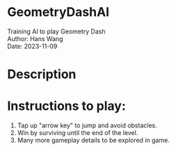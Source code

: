 # GeometryDashAI
Training AI to play Geometry Dash<br>
Author: Hans Wang<br>
Date: 2023-11-09<br>

# Description


# Instructions to play:
1. Tap up "arrow key" to jump and avoid obstacles. 
2. Win by surviving until the end of the level. 
3. Many more gameplay details to be explored in game.
